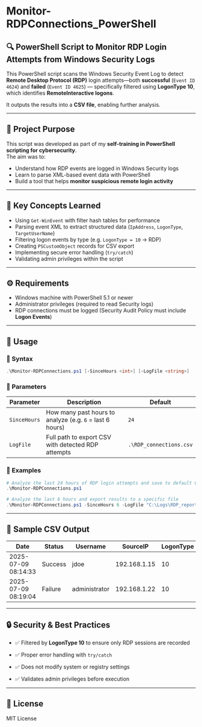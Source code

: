 # Monitor-RDPConnections_PowerShell

## 🔍 PowerShell Script to Monitor RDP Login Attempts from Windows Security Logs

This PowerShell script scans the Windows Security Event Log to detect **Remote Desktop Protocol (RDP)** login attempts—both **successful** (`Event ID 4624`) and **failed** (`Event ID 4625`) — specifically filtered using **LogonType 10**, which identifies **RemoteInteractive logons**.

It outputs the results into a **CSV file**, enabling further analysis.

---

## 🎯 Project Purpose

This script was developed as part of my **self-training in PowerShell scripting for cybersecurity**.  
The aim was to:

- Understand how RDP events are logged in Windows Security logs
- Learn to parse XML-based event data with PowerShell
- Build a tool that helps **monitor suspicious remote login activity**

---

## 🧠 Key Concepts Learned

- Using `Get-WinEvent` with filter hash tables for performance
- Parsing event XML to extract structured data (`IpAddress`, `LogonType`, `TargetUserName`)
- Filtering logon events by type (e.g. `LogonType = 10` → RDP)
- Creating `PSCustomObject` records for CSV export
- Implementing secure error handling (`try/catch`)
- Validating admin privileges within the script

---

## ⚙️ Requirements

- Windows machine with PowerShell 5.1 or newer
- Administrator privileges (required to read Security logs)
- RDP connections must be logged (Security Audit Policy must include **Logon Events**)

---

## 🚀 Usage

### 🔁 Syntax

```powershell
.\Monitor-RDPConnections.ps1 [-SinceHours <int>] [-LogFile <string>]
```

### 📝 Parameters

| Parameter    | Description                                              | Default                 |
| ------------ | -------------------------------------------------------- | ----------------------- |
| `SinceHours` | How many past hours to analyze (e.g. `6` = last 6 hours) | `24`                    |
| `LogFile`    | Full path to export CSV with detected RDP attempts       | `.\RDP_connections.csv` |

### 📌 Examples

```powershell
# Analyze the last 24 hours of RDP login attempts and save to default CSV
.\Monitor-RDPConnections.ps1

# Analyze the last 6 hours and export results to a specific file
.\Monitor-RDPConnections.ps1 -SinceHours 6 -LogFile "C:\Logs\RDP_report.csv"
```

---

## 📂 Sample CSV Output

| Date                | Status  | Username      | SourceIP     | LogonType | EventID |
| ------------------- | ------- | ------------- | ------------ | --------- | ------- |
| 2025-07-09 08:14:33 | Success | jdoe          | 192.168.1.15 | 10        | 4624    |
| 2025-07-09 08:19:04 | Failure | administrator | 192.168.1.22 | 10        | 4625    |

---

## 🔒 Security & Best Practices

  - ✅ Filtered by **LogonType 10** to ensure only RDP sessions are recorded

  - ✅ Proper error handling with `try/catch`

  - ✅ Does not modify system or registry settings

  - ✅ Validates admin privileges before execution

---

## 📄 License

MIT License
